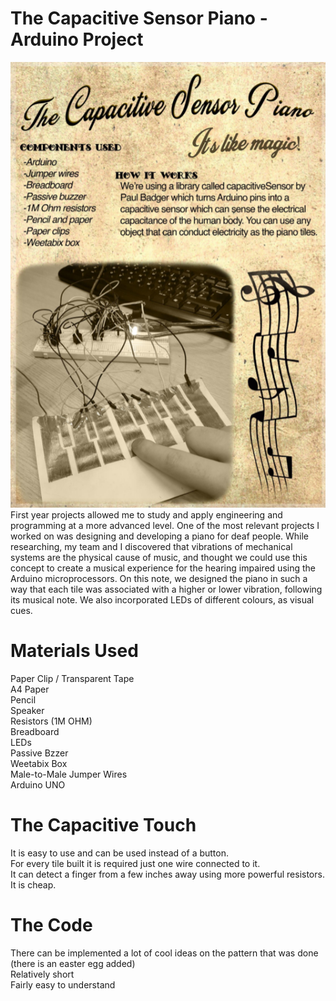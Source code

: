 # The Capacitive Sensor Piano - Arduino Project
![alt text](https://github.com/George-Catalin/Arduino-Project/blob/master/Piano.png) <br/>
First year projects allowed me to study and apply engineering and programming at a more advanced level. One of the most relevant projects I worked on was designing and developing a piano for deaf people. While researching, my team and I discovered that vibrations of mechanical systems are the physical cause of music, and thought we could use this concept to create a musical experience for the hearing impaired using the Arduino microprocessors. On this note, we designed the piano in such a way that each tile was associated with a higher or lower vibration, following its musical note. We also incorporated LEDs of different colours, as visual cues. 
# Materials Used 
Paper Clip / Transparent Tape <br/>
A4 Paper <br/>
Pencil <br/>
Speaker <br/> 
Resistors (1M OHM) <br/>
Breadboard <br/>
LEDs <br/>
Passive Bzzer <br/>
Weetabix Box <br/>
Male-to-Male Jumper Wires <br/>
Arduino UNO
# The Capacitive Touch
It is easy to use and can be used instead of a button. <br/>
For every tile built it is required just one wire connected to it. <br/>
It can detect a finger from a few inches away using more powerful resistors. <br/>
It is cheap.
# The Code
There can be implemented a lot of cool ideas on the pattern that was done (there is an easter egg added) <br/>
Relatively short <br/>
Fairly easy to understand
